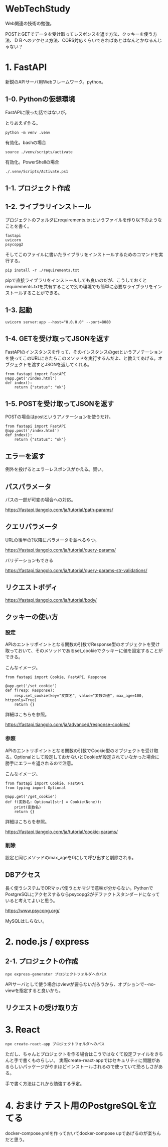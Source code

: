 # WebTechStudy

Web関連の技術の勉強。

POSTとGETでデータを受け取ってレスポンスを返す方法、クッキーを使う方法、ＤＢへのアクセス方法、CORS対応くらいできればあとはなんとかなるんじゃない？

# 1. FastAPI

新鋭のAPIサーバ用Webフレームワーク。python。

## 1-0. Pythonの仮想環境

FastAPIに限った話ではないが。

とりあえず作る。

```
python -m venv .venv
```

有効化。bashの場合

```
source ./venv/scripts/activate
```

有効化。PowerShellの場合

```
./.venv/Scripts/Activate.ps1
```

## 1-1. プロジェクト作成

## 1-2. ライブラリインストール

プロジェクトのフォルダにrequirements.txtというファイルを作り以下のようなことを書く。

```
fastapi
uvicorn
psycopg2
```

そしてこのファイルに書いたライブラリをインストールするためのコマンドを実行する。

```
pip install -r ./requirements.txt
```

pipで直接ライブラリをインストールしても良いのだが、こうしておくとrequirements.txtを共有することで別の環境でも簡単に必要なライブラリをインストールすることができる。

## 1-3. 起動

```
uvicorn server:app --host="0.0.0.0" --port=8080
```


## 1-4. GETを受け取ってJSONを返す

FastAPIのインスタンスを作って、そのインスタンスのgetというアノテーションを使ってこのURLにきたらこのメソッドを実行するんだよ、と教えてあげる。オブジェクトを渡すとJSONを返してくれる。

```
from fastapi import FastAPI
@app.get('/index.html')
def index():
    return {"status": "ok"}
```

## 1-5. POSTを受け取ってJSONを返す

POSTの場合はpostというアノテーションを使うだけ。

```
from fastapi import FastAPI
@app.post('/index.html')
def index():
    return {"status": "ok"}
```

## エラーを返す

例外を投げるとエラーレスポンスがかえる。賢い。

## パスパラメータ

パスの一部が可変の場合への対応。

https://fastapi.tiangolo.com/ja/tutorial/path-params/

## クエリパラメータ

URLの後半の?以降にパラメータを並べるやつ。

https://fastapi.tiangolo.com/ja/tutorial/query-params/

バリデーションもできる

https://fastapi.tiangolo.com/ja/tutorial/query-params-str-validations/

## リクエストボディ

https://fastapi.tiangolo.com/ja/tutorial/body/

## クッキーの使い方

### 設定

APIのエントリポイントとなる関数の引数でResponse型のオブジェクトを受け取っておいて、そのメソッドであるset_cookieでクッキーに値を設定することができる。

こんなイメージ。

```
from fastapi import Cookie, FastAPI, Response

@app.get('/set_cookie')
def f(resp: Response):
    resp.set_cookie(key="変数名", value="変数の値", max_age=100, httponly=True)
    return {}
```

詳細はこちらを参照。

https://fastapi.tiangolo.com/ja/advanced/response-cookies/


### 参照

APIのエントリポイントとなる関数の引数でCookie型のオブジェクトを受け取る。Optionalとして設定しておかないとCookieが設定されていなかった場合に勝手にエラーを返されるので注意。

こんなイメージ。

```
from fastapi import Cookie, FastAPI
from typing import Optional

@app.get('/get_cookie')
def f(変数名: Optional[str] = Cookie(None)):
    print(変数名)
    return {}
```

詳細はこちらを参照。

https://fastapi.tiangolo.com/ja/tutorial/cookie-params/

### 削除

設定と同じメソッドのmax_ageを0にして呼び出すと削除される。


## DBアクセス

長く使うシステムでORマッパ使うとかマジで意味が分からない。PythonでPostgreSQLにアクセスするならpsycopg2がデファクトスタンダードになっていると考えてよいと思う。

https://www.psycopg.org/

MySQLはしらない。

# 2. node.js / express


## 2-1. プロジェクトの作成

```
npx express-generator プロジェクトフォルダへのパス
```

APIサーバとして使う場合はviewが要らないだろうから、オプションで--no-viewを指定すると良いかも。


## リクエストの受け取り方

# 3. React

```
npx create-react-app プロジェクトフォルダへのパス
```

ただし、ちゃんとプロジェクトを作る場合はこうではなくて設定ファイルをきちんと手で書くものらしい。
実際create-react-appではセキュリティに問題があるらしいパッケージがやまほどインストールされるので使っていて恐ろしさがある。

手で書く方法はこれから勉強する予定。



# 4. おまけ テスト用のPostgreSQLを立てる

docker-compose.ymlを作っておいてdocker-compose upであげるのが楽ちんだと思う。

```
```

